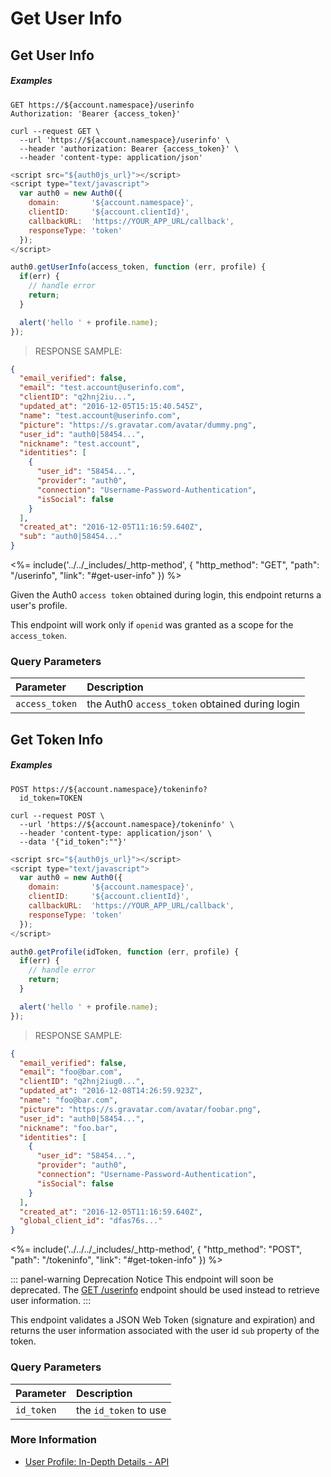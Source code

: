 # Get User Info

## Get User Info

<h5 class="code-snippet-title">Examples</h5>

```http
GET https://${account.namespace}/userinfo
Authorization: 'Bearer {access_token}'
```

```shell
curl --request GET \
  --url 'https://${account.namespace}/userinfo' \
  --header 'authorization: Bearer {access_token}' \
  --header 'content-type: application/json'
```

```javascript
<script src="${auth0js_url}"></script>
<script type="text/javascript">
  var auth0 = new Auth0({
    domain:       '${account.namespace}',
    clientID:     '${account.clientId}',
    callbackURL:  'https://YOUR_APP_URL/callback',
    responseType: 'token'
  });
</script>

auth0.getUserInfo(access_token, function (err, profile) {
  if(err) {
    // handle error
    return;
  }

  alert('hello ' + profile.name);
});
```

> RESPONSE SAMPLE:

```json
{
  "email_verified": false,
  "email": "test.account@userinfo.com",
  "clientID": "q2hnj2iu...",
  "updated_at": "2016-12-05T15:15:40.545Z",
  "name": "test.account@userinfo.com",
  "picture": "https://s.gravatar.com/avatar/dummy.png",
  "user_id": "auth0|58454...",
  "nickname": "test.account",
  "identities": [
    {
      "user_id": "58454...",
      "provider": "auth0",
      "connection": "Username-Password-Authentication",
      "isSocial": false
    }
  ],
  "created_at": "2016-12-05T11:16:59.640Z",
  "sub": "auth0|58454..."
}
```

<%= include('../../_includes/_http-method', {
  "http_method": "GET",
  "path": "/userinfo",
  "link": "#get-user-info"
}) %>

Given the Auth0 `access token` obtained during login, this endpoint returns a user's profile.

This endpoint will work only if `openid` was granted as a scope for the `access_token`.


### Query Parameters

| Parameter        | Description |
|:-----------------|:------------|
| `access_token`   | the Auth0 `access_token` obtained during login |


## Get Token Info

<h5 class="code-snippet-title">Examples</h5>

```http
POST https://${account.namespace}/tokeninfo?
  id_token=TOKEN
```

```shell
curl --request POST \
  --url 'https://${account.namespace}/tokeninfo' \
  --header 'content-type: application/json' \
  --data '{"id_token":""}'
```

```javascript
<script src="${auth0js_url}"></script>
<script type="text/javascript">
  var auth0 = new Auth0({
    domain:       '${account.namespace}',
    clientID:     '${account.clientId}',
    callbackURL:  'https://YOUR_APP_URL/callback',
    responseType: 'token'
  });
</script>

auth0.getProfile(idToken, function (err, profile) {
  if(err) {
    // handle error
    return;
  }

  alert('hello ' + profile.name);
});
```

> RESPONSE SAMPLE:

```json
{
  "email_verified": false,
  "email": "foo@bar.com",
  "clientID": "q2hnj2iug0...",
  "updated_at": "2016-12-08T14:26:59.923Z",
  "name": "foo@bar.com",
  "picture": "https://s.gravatar.com/avatar/foobar.png",
  "user_id": "auth0|58454...",
  "nickname": "foo.bar",
  "identities": [
    {
      "user_id": "58454...",
      "provider": "auth0",
      "connection": "Username-Password-Authentication",
      "isSocial": false
    }
  ],
  "created_at": "2016-12-05T11:16:59.640Z",
  "global_client_id": "dfas76s..."
}
```

<%= include('../../../_includes/_http-method', {
  "http_method": "POST",
  "path": "/tokeninfo",
  "link": "#get-token-info"
}) %>

::: panel-warning Deprecation Notice
This endpoint will soon be deprecated. The [GET /userinfo](#get-user-info) endpoint should be used instead to retrieve user information.
:::

This endpoint validates a JSON Web Token (signature and expiration) and returns the user information associated with the user id `sub` property of the token.


### Query Parameters

| Parameter        | Description |
|:-----------------|:------------|
| `id_token`       | the `id_token` to use |


### More Information

- [User Profile: In-Depth Details - API](/user-profile/user-profile-details#api)
